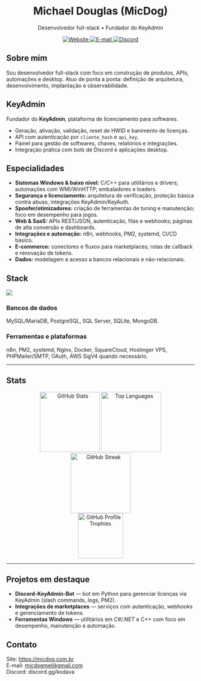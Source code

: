 <h1 align="center">Michael Douglas (MicDog)</h1>
<p align="center">Desenvolvedor full-stack • Fundador do KeyAdmin</p>

<p align="center">
  <a href="https://micdog.com.br" target="_blank">
    <img alt="Website" src="https://img.shields.io/badge/Website-micdog.com.br-111827?style=for-the-badge">
  </a>
  <a href="mailto:micdogmel@gmail.com">
    <img alt="E-mail" src="https://img.shields.io/badge/Contato-micdogmel%40gmail.com-D14836?style=for-the-badge&logo=gmail&logoColor=white">
  </a>
  <a href="https://discord.gg/kodava" target="_blank">
    <img alt="Discord" src="https://img.shields.io/badge/Discord-kodava-5865F2?style=for-the-badge&logo=discord&logoColor=white">
  </a>
</p>

## Sobre mim
Sou desenvolvedor full-stack com foco em construção de produtos, APIs, automações e desktop. Atuo de ponta a ponta: definição de arquitetura, desenvolvimento, implantação e observabilidade. 

## KeyAdmin
Fundador do **KeyAdmin**, plataforma de licenciamento para softwares.
- Geração, ativação, validação, reset de HWID e banimento de licenças.
- API com autenticação por `cliente_hash` e `api_key`.
- Painel para gestão de softwares, chaves, relatórios e integrações.
- Integração prática com bots de Discord e aplicações desktop.

## Especialidades
- **Sistemas Windows & baixo nível:** C/C++ para utilitários e drivers; automações com WMI/WinHTTP; embaladores e loaders.
- **Segurança e licenciamento:** arquitetura de verificação, proteção básica contra abuso, integrações KeyAdmin/KeyAuth.
- **Spoofer/otimizadores:** criação de ferramentas de tuning e manutenção; foco em desempenho para jogos.
- **Web & SaaS:** APIs REST/JSON, autenticação, filas e webhooks; páginas de alta conversão e dashboards.
- **Integrações e automação:** n8n, webhooks, PM2, systemd, CI/CD básico.
- **E-commerce:** conectores e fluxos para marketplaces; rotas de callback e renovação de tokens.
- **Dados:** modelagem e acesso a bancos relacionais e não-relacionais.

## Stack
<p>
  <img src="https://skillicons.dev/icons?i=python,fastapi,php,laravel,cs,dotnet,cpp,js,ts,nodejs,react,tailwind,nginx,linux,docker,redis,git,githubactions&perline=10" />
</p>

### Bancos de dados
MySQL/MariaDB, PostgreSQL, SQL Server, SQLite, MongoDB.

### Ferramentas e plataformas
n8n, PM2, systemd, Nginx, Docker, SquareCloud, Hostinger VPS, PHPMailer/SMTP, OAuth, AWS SigV4 quando necessário.

---

## Stats
<div align="center">

<img height="160" src="https://github-readme-stats.vercel.app/api?username=micdog22&show_icons=true&theme=tokyonight&count_private=true" alt="GitHub Stats" />
<img height="160" src="https://github-readme-stats.vercel.app/api/top-langs/?username=micdog22&layout=compact&theme=tokyonight&hide=css,scss,cmake&langs_count=8" alt="Top Languages" />

<!-- Streak com fallback (corrige falha de imagem em alguns cenários) -->
<br/>
<picture>
  <source media="(prefers-color-scheme: dark)" srcset="https://streak-stats.demolab.com?user=micdog22&theme=tokyonight&hide_border=false" />
  <img height="160" src="https://streak-stats.demolab.com?user=micdog22&hide_border=false" alt="GitHub Streak" />
</picture>

<!-- Trophies -->
<br/>
<img height="120" src="https://github-profile-trophy.vercel.app/?username=micdog22&theme=onedark&row=1&column=6&margin-w=10&margin-h=10" alt="GitHub Profile Trophies" />

</div>

---

## Projetos em destaque
- **Discord-KeyAdmin-Bot** — bot em Python para gerenciar licenças via KeyAdmin (slash commands, logs, PM2).
- **Integrações de marketplaces** — serviços com autenticação, webhooks e gerenciamento de tokens.
- **Ferramentas Windows** — utilitários em C#/.NET e C++ com foco em desempenho, manutenção e automação.

## Contato
Site: https://micdog.com.br  
E-mail: micdogmel@gmail.com  
Discord: discord.gg/kodava
